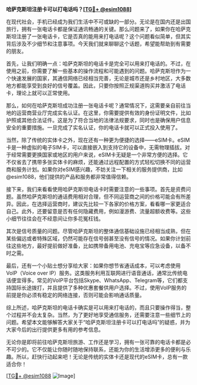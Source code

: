 **哈萨克斯坦注册卡可以打电话吗？[[TG💪+ @esim1088](https://t.me/s/esim1088)]**

在现代社会，手机已经成为我们生活中不可或缺的一部分。无论是在国内还是出国旅行，拥有一张电话卡都是保证通讯畅通的关键。那么问题来了，如果你在哈萨克斯坦注册了一张电话卡，它是否真的能用来打电话呢？这个问题看似简单，但其实背后涉及不少细节和注意事项。今天我们就来聊聊这个话题，希望能帮助到有需要的朋友。

首先，让我们明确一点：哈萨克斯坦的电话卡是完全可以用来打电话的。不过，在使用之前，你需要了解一些基本的操作流程和可能遇到的问题。哈萨克斯坦作为一个快速发展的国家，其通信网络已经相当完善，无论是城市还是乡村地区，大多数地方都能享受到良好的信号覆盖。因此，只要你按照正规渠道购买并激活了电话卡，理论上就可以正常使用。

那么，如何在哈萨克斯坦成功注册一张电话卡呢？通常情况下，这需要亲自前往当地的运营商营业厅完成实名认证。在这里，你需要提供有效的身份证明文件，比如护照或其他合法证件。这是为了符合当地的法律法规要求，同时也是确保用户信息安全的重要措施。一旦完成了实名认证，你的电话卡就可以正式投入使用了。

当然，除了传统的实体卡之外，现在还有一种更为便捷的选择——eSIM卡。eSIM卡是一种虚拟的电子SIM卡，可以直接嵌入到支持它的设备中，无需物理插拔。对于经常需要更换国家或地区的用户来说，eSIM卡无疑是一个非常方便的选择。它不仅省去了携带多张实体卡的麻烦，还能通过远程配置的方式轻松切换不同的运营商和服务计划。如果你对eSIM感兴趣，不妨关注一下相关的服务提供商，比如@esim1088，他们提供的产品和服务都非常值得信赖。

接下来，我们来看看使用哈萨克斯坦电话卡时需要注意的一些事项。首先是资费问题。虽然哈萨克斯坦的通话费用相对合理，但不同运营商之间的价格可能会有所差异。因此，在选择运营商时，建议先比较一下各家的价格方案，看看哪一家更适合自己。此外，还要留意是否有任何隐藏费用，例如漫游费、流量超额收费等。这些小细节往往会在不经意间让你多花冤枉钱。

其次是信号质量的问题。尽管哈萨克斯坦的整体通信基础设施已经相当成熟，但在某些偏远或者特殊区域，仍然可能存在信号弱甚至没有信号的情况。如果你计划前往这些地方，最好提前做好准备，比如携带备用电池、充电宝等应急设备，以备不时之需。

最后，还有一个小贴士想分享给大家：如果你想节省通话成本，可以考虑使用VoIP（Voice over IP）服务。这类服务利用互联网进行语音通话，通常比传统电话便宜得多。常见的VoIP平台包括Skype、WhatsApp、Telegram等，它们都支持国际长途拨打，并且提供了多种优惠套餐供用户选择。不过，使用VoIP服务的前提是你必须有稳定的网络连接，否则可能会影响通话质量。

综上所述，哈萨克斯坦的电话卡确实是可以用来打电话的，而且只要操作得当，整个过程并不会太复杂。当然，为了更好地享受通信服务，还需要注意一些细节上的问题。希望本文能够解答大家关于“哈萨克斯坦注册卡可以打电话吗”的疑惑，并为大家今后的出行提供更多有用的参考信息。

无论你是即将前往哈萨克斯坦旅游、工作还是学习，拥有一张可靠的电话卡都是必不可少的。它不仅能让你随时随地保持联系，还能为你的生活增添更多的便利与乐趣。所以，赶快行动起来吧！无论是传统的实体卡还是现代的eSIM卡，总有一款适合你！

[[TG💪+ @esim1088](https://t.me/s/esim1088) ![Image](https://i.postimg.cc/4NQfJmqS/Snipaste-2025-05-13-00-14-12.png)]